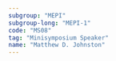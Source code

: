 ```yaml
---
subgroup: "MEPI"
subgroup-long: "MEPI-1"
code: "MS08"
tag: "Minisymposium Speaker"
name: "Matthew D. Johnston"
---
```

